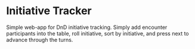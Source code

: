 # Initiative Tracker
Simple web-app for DnD initiative tracking. Simply add encounter participants into the table, roll initiative, sort by initiative, and press next to advance through the turns. 
